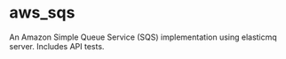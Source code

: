 # aws_sqs
An Amazon Simple Queue Service (SQS) implementation using elasticmq server. Includes API tests.
